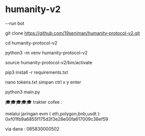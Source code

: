 # humanity-v2
--run bot

git clone https://github.com/19seniman/humanity-protocol-v2.git

cd humanity-protocol-v2

python3 -m venv humanity-protocol-v2

source humanity-protocol-v2/bin/activate

pip3 install -r requirements.txt

nano tokens.txt
simpan ctrl x y enter

python3 main.py

🎓🎓🎓🎓🎓
trakter cofee :

melalui jaringan evm ( eth,polygon,bnb,usdt ): 0xf01fb9a6855f175d3f3e28e00fa617009c38ef59

via dana : 085830000502
